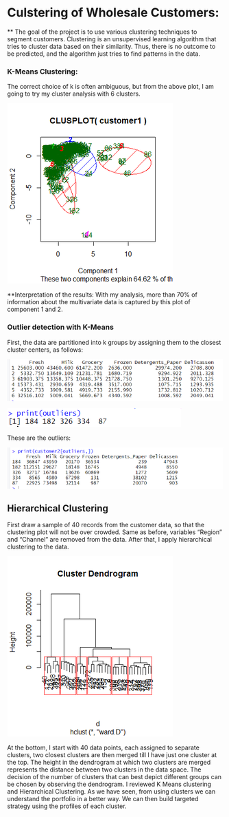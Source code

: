# Culstering of Wholesale Customers:

** The goal of the project is to use various clustering techniques to segment customers. 
Clustering is an unsupervised learning algorithm that tries to cluster data based on their similarity. Thus, there is no outcome to be predicted, and the algorithm just tries to find patterns in the data.


### K-Means Clustering: 
The correct choice of k is often ambiguous, but from the above plot, I am going to try my cluster analysis with 6 clusters. 

![Imgur Image](https://github.com/mohite2/Academic-Projects/blob/main/Customer%20Behavior%20Analysis/Images/K-means%20clustering.png)

**Interpretation of the results: With my analysis, more than 70% of information about the multivariate data is captured by this plot of component 1 and 2.


### Outlier detection with K-Means
First, the data are partitioned into k groups by assigning them to the closest cluster centers, as follows:

![Imgur Image](https://github.com/mohite2/Academic-Projects/blob/main/Customer%20Behavior%20Analysis/Images/Outliers_k%20means.PNG)

![Imgur Image](https://github.com/mohite2/Academic-Projects/blob/main/Customer%20Behavior%20Analysis/Images/Outlier%2002.PNG)

These are the outliers:

![Imgur Image](https://github.com/mohite2/Academic-Projects/blob/main/Customer%20Behavior%20Analysis/Images/Outliers_custumers.PNG)



## Hierarchical Clustering
First draw a sample of 40 records from the customer data, so that the clustering plot will not be over crowded. Same as before, variables “Region” and “Channel” are removed from the data. After that, I apply hierarchical clustering to the data.

![Imgur Image](https://github.com/mohite2/Academic-Projects/blob/main/Customer%20Behavior%20Analysis/Images/Dendogram.png)

At the bottom, I start with 40 data points, each assigned to separate clusters, two closest clusters are then merged till I have just one cluster at the top. The height in the dendrogram at which two clusters are merged represents the distance between two clusters in the data space. The decision of the number of clusters that can best depict different groups can be chosen by observing the dendrogram.
I reviewed K Means clustering and Hierarchical Clustering. As we have seen, from using clusters we can understand the portfolio in a better way. We can then build targeted strategy using the profiles of each cluster.
